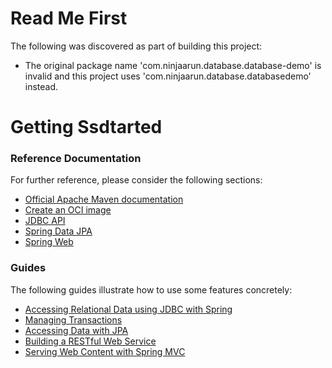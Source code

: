 # Read Me First
The following was discovered as part of building this project:

* The original package name 'com.ninjaarun.database.database-demo' is invalid and this project uses 'com.ninjaarun.database.databasedemo' instead.

# Getting Ssdtarted

### Reference Documentation
For further reference, please consider the following sections:

* [Official Apache Maven documentation](https://maven.apache.org/guides/index.html)
* [Create an OCI image](https://docs.spring.io/spring-boot/docs/2.6.0-SNAPSHOT/maven-plugin/reference/html/#build-image)
* [JDBC API](https://docs.spring.io/spring-boot/docs/2.5.4/reference/htmlsingle/#boot-features-sql)
* [Spring Data JPA](https://docs.spring.io/spring-boot/docs/2.5.4/reference/htmlsingle/#boot-features-jpa-and-spring-data)
* [Spring Web](https://docs.spring.io/spring-boot/docs/2.5.4/reference/htmlsingle/#boot-features-developing-web-applications)

### Guides
The following guides illustrate how to use some features concretely:

* [Accessing Relational Data using JDBC with Spring](https://spring.io/guides/gs/relational-data-access/)
* [Managing Transactions](https://spring.io/guides/gs/managing-transactions/)
* [Accessing Data with JPA](https://spring.io/guides/gs/accessing-data-jpa/)
* [Building a RESTful Web Service](https://spring.io/guides/gs/rest-service/)
* [Serving Web Content with Spring MVC](https://spring.io/guides/gs/serving-web-content/)

